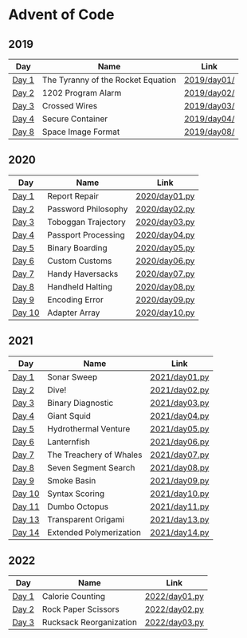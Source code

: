 # Advent of Code

## 2019
  
| Day | Name | Link |
|---|---|---|
| [Day 1](https://adventofcode.com/2019/day/1) | The Tyranny of the Rocket Equation | [2019/day01/](https://github.com/andhrelja/adventofcode/tree/master/2019/day01) |
| [Day 2](https://adventofcode.com/2019/day/2) | 1202 Program Alarm | [2019/day02/](https://github.com/andhrelja/adventofcode/tree/master/2019/day02) |
| [Day 3](https://adventofcode.com/2019/day/3) | Crossed Wires | [2019/day03/](https://github.com/andhrelja/adventofcode/tree/master/2019/day03) |
| [Day 4](https://adventofcode.com/2019/day/4) | Secure Container | [2019/day04/](https://github.com/andhrelja/adventofcode/tree/master/2019/day04) |
| [Day 8](https://adventofcode.com/2019/day/8) | Space Image Format | [2019/day08/](https://github.com/andhrelja/adventofcode/tree/master/2019/day08) |

## 2020
  
| Day | Name | Link |
|---|---|---|
| [Day 1](https://adventofcode.com/2020/day/1) | Report Repair | [2020/day01.py](https://github.com/andhrelja/adventofcode/tree/master/2020/day01.py) |
| [Day 2](https://adventofcode.com/2020/day/2) | Password Philosophy | [2020/day02.py](https://github.com/andhrelja/adventofcode/tree/master/2020/day02.py) |
| [Day 3](https://adventofcode.com/2020/day/3) | Toboggan Trajectory | [2020/day03.py](https://github.com/andhrelja/adventofcode/tree/master/2020/day03.py) |
| [Day 4](https://adventofcode.com/2020/day/4) | Passport Processing | [2020/day04.py](https://github.com/andhrelja/adventofcode/tree/master/2020/day04.py) |
| [Day 5](https://adventofcode.com/2020/day/5) | Binary Boarding | [2020/day05.py](https://github.com/andhrelja/adventofcode/tree/master/2020/day05.py) |
| [Day 6](https://adventofcode.com/2020/day/6) | Custom Customs | [2020/day06.py](https://github.com/andhrelja/adventofcode/tree/master/2020/day06.py) |
| [Day 7](https://adventofcode.com/2020/day/7) | Handy Haversacks | [2020/day07.py](https://github.com/andhrelja/adventofcode/tree/master/2020/day07.py) |
| [Day 8](https://adventofcode.com/2020/day/8) | Handheld Halting | [2020/day08.py](https://github.com/andhrelja/adventofcode/tree/master/2020/day09.py) |
| [Day 9](https://adventofcode.com/2020/day/9) | Encoding Error | [2020/day09.py](https://github.com/andhrelja/adventofcode/tree/master/2020/day09.py) |
| [Day 10](https://adventofcode.com/2020/day/10) | Adapter Array | [2020/day10.py](https://github.com/andhrelja/adventofcode/tree/master/2020/day10.py) |


## 2021
  
| Day | Name | Link |
|---|---|---|
| [Day 1](https://adventofcode.com/2021/day/1) | Sonar Sweep | [2021/day01.py](https://github.com/andhrelja/adventofcode/tree/master/2021/day01.py) |
| [Day 2](https://adventofcode.com/2021/day/2) | Dive! | [2021/day02.py](https://github.com/andhrelja/adventofcode/tree/master/2021/day02.py) |
| [Day 3](https://adventofcode.com/2021/day/3) | Binary Diagnostic | [2021/day03.py](https://github.com/andhrelja/adventofcode/tree/master/2021/day03.py) |
| [Day 4](https://adventofcode.com/2021/day/4) | Giant Squid | [2021/day04.py](https://github.com/andhrelja/adventofcode/tree/master/2021/day04.py) |
| [Day 5](https://adventofcode.com/2021/day/5) | Hydrothermal Venture | [2021/day05.py](https://github.com/andhrelja/adventofcode/tree/master/2021/day05.py) |
| [Day 6](https://adventofcode.com/2021/day/6) | Lanternfish  | [2021/day06.py](https://github.com/andhrelja/adventofcode/tree/master/2021/day06.py) |
| [Day 7](https://adventofcode.com/2021/day/7) | The Treachery of Whales  | [2021/day07.py](https://github.com/andhrelja/adventofcode/tree/master/2021/day07.py) |
| [Day 8](https://adventofcode.com/2021/day/8) | Seven Segment Search  | [2021/day08.py](https://github.com/andhrelja/adventofcode/tree/master/2021/day08.py) |
| [Day 9](https://adventofcode.com/2021/day/9) | Smoke Basin  | [2021/day09.py](https://github.com/andhrelja/adventofcode/tree/master/2021/day09.py) |
| [Day 10](https://adventofcode.com/2021/day/10) | Syntax Scoring  | [2021/day10.py](https://github.com/andhrelja/adventofcode/tree/master/2021/day10.py) |
| [Day 11](https://adventofcode.com/2021/day/11) | Dumbo Octopus  | [2021/day11.py](https://github.com/andhrelja/adventofcode/tree/master/2021/day11.py) |
| [Day 13](https://adventofcode.com/2021/day/13) | Transparent Origami  | [2021/day13.py](https://github.com/andhrelja/adventofcode/tree/master/2021/day13.py) |
| [Day 14](https://adventofcode.com/2021/day/14) | Extended Polymerization  | [2021/day14.py](https://github.com/andhrelja/adventofcode/tree/master/2021/day14.py) |


## 2022

| Day | Name | Link |
|---|---|---|
| [Day 1](https://adventofcode.com/2022/day/1) | Calorie Counting | [2022/day01.py](https://github.com/andhrelja/adventofcode/tree/master/2022/day01.py) |
| [Day 2](https://adventofcode.com/2022/day/2) | Rock Paper Scissors | [2022/day02.py](https://github.com/andhrelja/adventofcode/tree/master/2022/day02.py) |
| [Day 3](https://adventofcode.com/2022/day/3) | Rucksack Reorganization | [2022/day03.py](https://github.com/andhrelja/adventofcode/tree/master/2022/day03.py) |
